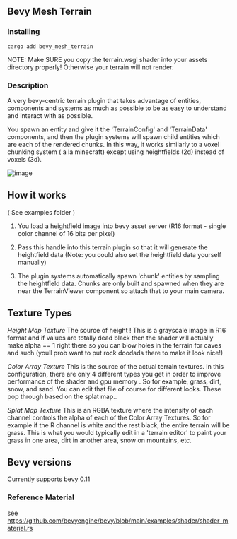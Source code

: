 
 ## Bevy Mesh Terrain


### Installing
```
cargo add bevy_mesh_terrain 
```


NOTE: Make SURE you copy the terrain.wsgl shader into your assets directory properly!  Otherwise your terrain will not render. 

 
### Description 

 A very bevy-centric terrain plugin that takes advantage of entities, components and systems as much as possible to be as easy to understand and interact with as possible. 
 
 You spawn an entity and give it the 'TerrainConfig' and 'TerrainData' components, and then the plugin systems will spawn child entities which are each of the rendered chunks. 
 In this way, it works similarly to a voxel chunking system ( a la minecraft) except using heightfields (2d) instead of voxels (3d). 
 

![image](https://github.com/ethereumdegen/bevy_mesh_terrain/assets/6249263/d43e21c6-d533-4195-94ab-fb40d78f404c)



  
 
 
 ## How it works 
 
 ( See examples folder )
 
 1. You load a heightfield image into bevy asset server (R16 format - single color channel of 16 bits per pixel) 
 
 2. Pass this handle into this terrain plugin so that it will generate the heightfield data (Note: you could also set the heightfield data yourself manually)
 
 3. The plugin systems automatically spawn 'chunk' entities by sampling the heightfield data.  Chunks are only built and spawned when they are near the TerrainViewer component so attach that to your main camera. 


## Texture Types 

*Height Map Texture*
The source of height ! This is a grayscale image in R16 format and if values are totally dead black then the shader will actually make alpha == 1 right there so you can blow holes in the terrain for caves and such (youll prob want to put rock doodads there to make it look nice!)

*Color Array Texture*
This is the source of the actual terrain textures. In this configuration, there are only 4 different types you get in order to improve performance of the shader and gpu memory . So for example, grass, dirt, snow, and sand. You can edit that file of course for different looks. These pop through based on the splat map..

*Splat Map Texture*
This is an RGBA texture where the intensity of each channel controls the alpha of each of the Color Array Textures. So for example if the R channel is white and the rest black, the entire terrain will be grass. This is what you would typically edit in a 'terrain editor' to paint your grass in one area, dirt in another area, snow on mountains, etc.





## Bevy versions

Currently supports bevy 0.11  

 

### Reference Material 
see https://github.com/bevyengine/bevy/blob/main/examples/shader/shader_material.rs

 
 
 
